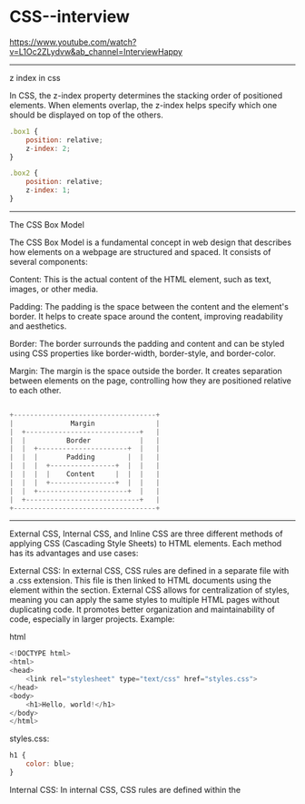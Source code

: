 # CSS--interview

https://www.youtube.com/watch?v=L1Oc2ZLydvw&ab_channel=InterviewHappy
____________________________________________________________________________________________________________________
z index in css
>>
In CSS, the z-index property determines the stacking order of positioned elements. When elements overlap, the z-index helps specify which one should be displayed on top of the others.
```javascript
.box1 {
    position: relative;
    z-index: 2;
}

.box2 {
    position: relative;
    z-index: 1;
}
```
_____________________________________________________________________________________________________________

The CSS Box Model
>>
The CSS Box Model is a fundamental concept in web design that describes how elements on a webpage are structured and spaced. It consists of several components:

Content: This is the actual content of the HTML element, such as text, images, or other media.

Padding: The padding is the space between the content and the element's border. It helps to create space around the content, improving readability and aesthetics.

Border: The border surrounds the padding and content and can be styled using CSS properties like border-width, border-style, and border-color.

Margin: The margin is the space outside the border. It creates separation between elements on the page, controlling how they are positioned relative to each other.
```javascript

+-----------------------------------+
|              Margin               |
|  +----------------------------+   |
|  |          Border            |   |
|  |  +----------------------+  |   |
|  |  |       Padding        |  |   |
|  |  |  +----------------+  |  |   |
|  |  |  |    Content     |  |  |   |
|  |  |  +----------------+  |  |   |
|  |  +----------------------+  |   |
|  +----------------------------+   |
+-----------------------------------+
```

_____________________________________________________________________________________________________________________________________________

External CSS, Internal CSS, and Inline CSS are three different methods of applying CSS (Cascading Style Sheets) to HTML elements. Each method has its advantages and use cases:
>>
External CSS:
In external CSS, CSS rules are defined in a separate file with a .css extension.
This file is then linked to HTML documents using the <link> element within the <head> section.
External CSS allows for centralization of styles, meaning you can apply the same styles to multiple HTML pages without duplicating code.
It promotes better organization and maintainability of code, especially in larger projects.
Example:

html
```javascript
<!DOCTYPE html>
<html>
<head>
    <link rel="stylesheet" type="text/css" href="styles.css">
</head>
<body>
    <h1>Hello, world!</h1>
</body>
</html>
```

styles.css:
```javascript
h1 {
    color: blue;
}
```

Internal CSS:
In internal CSS, CSS rules are defined within the <style> element in the <head> section of an HTML document.
These styles apply only to that particular HTML document.
Internal CSS is useful for applying unique styles to individual pages or elements within a single page without creating separate CSS files.
Example:

html
```javascript
<!DOCTYPE html>
<html>
<head>
    <style>
        h1 {
            color: blue;
        }
    </style>
</head>
<body>
    <h1>Hello, world!</h1>
</body>
</html>
```

Inline CSS:
Inline CSS involves applying CSS styles directly to HTML elements using the style attribute.
Styles specified inline override any styles applied through external or internal CSS.
Inline CSS is useful for applying quick, one-off styles to individual elements.
Example:

html
```javascript
<!DOCTYPE html>
<html>
<body>
    <h1 style="color: blue;">Hello, world!</h1>
</body>
</html>
```

Each method of applying CSS has its place depending on the specific requirements of your project. External CSS is typically preferred for larger projects to maintain code organization and reusability, while internal and inline CSS may be used for smaller projects or when applying styles to individual elements.
________________________________________________________________________________________________________________________
css overflow

In CSS, the overflow property specifies how content that overflows the element's box should be handled. It has several possible values:

visible (default): Content is not clipped and may overflow the content box.

hidden: Content that overflows the content box is clipped and not displayed.

scroll: Adds a scrollbar to the element, allowing the user to scroll to see the overflowed content.

auto: Adds a scrollbar to the element only if the content overflows. It will automatically appear when needed.

overlay: Similar to auto, but it adds a scrollbar in a way that does not affect the layout of the page, meaning the scrollbar is layered over the content.

The overflow property can be applied to both block and inline elements. It is commonly used to control the behavior of overflowing content in elements like divs, paragraphs, and other containers.
```javascript

div {
    width: 200px;
    height: 100px;
    overflow: scroll; /* or hidden, auto, overlay */
}
```

___________________________________________________________________________________________________________
Absolute and Relative in CSS
n CSS, position is a property used to specify the positioning method for an element within its containing element. There are four main values for the position property: static, relative, absolute, and fixed. Here's an explanation of absolute and relative:

Relative Positioning (position: relative;):
When an element is positioned relatively, it remains in the normal flow of the document, but you can shift it from its default position using the top, bottom, left, and right properties.
The element's offset is relative to its normal position in the document flow. In other words, it moves relative to where it would have been if it were still in the normal flow.
Other elements on the page are not affected by a relatively positioned element's movement. The space it would have occupied remains in the document flow.
Example:

css
```javascript
.relative-container {
    position: relative;
    top: 20px;
    left: 30px;
}
```

Absolute Positioning (position: absolute;):
When an element is positioned absolutely, it's removed from the normal flow of the document and positioned relative to its nearest positioned ancestor (parent, grandparent, etc.) that has a position other than static (i.e., relative, absolute, or fixed).
If no such ancestor exists, it's positioned relative to the initial containing block, which is typically the <html> element.
Absolute positioning allows you to place elements precisely where you want them on the page, regardless of their normal position in the document flow.
Absolute positioned elements don't affect the layout of other elements on the page. Other elements are positioned as if the absolutely positioned element doesn't exist.
Example:

css
```javascript
.absolute-element {
    position: absolute;
    top: 50px;
    left: 100px;
}
These positioning methods are commonly used in CSS layouts to create complex and responsive designs. It's essential to understand how each method works to achieve the desired layout and positioning effects.
```

___________________________________________________________________________________________
css grid and flex box
>
CSS Grid Layout and Flexbox are two powerful layout systems in CSS, each with its own strengths and use cases. Here's an overview of each:

CSS Grid Layout:

CSS Grid Layout is a two-dimensional layout system that allows you to create complex grid-based layouts with rows and columns.
It's ideal for creating overall page layouts, such as headers, footers, and main content areas, as well as more complex grid structures within those areas.
Grid Layout provides precise control over both row and column layouts, including the ability to define fixed-size tracks, flexible tracks, and automatic track sizing.
It supports features like grid lines, grid gaps, and grid alignment properties, which make it highly versatile for creating responsive designs.
Grid Layout is well-suited for creating layouts where elements need to be placed and aligned in relation to each other across both axes (rows and columns).
Flexbox (Flexible Box Layout):

Flexbox is a one-dimensional layout system that provides a more efficient way to distribute space among items in a container, along a single axis (either horizontally or vertically).
It's ideal for creating layouts within a single row or column, such as navigation menus, lists, and card layouts.
Flexbox provides powerful alignment and distribution capabilities, allowing you to control the size, alignment, and ordering of flex items within a flex container.
It's particularly useful for creating responsive designs where elements need to adapt and reflow based on available space, such as in navigation bars or flexible content areas.
Flexbox is more suitable for layouts where elements need to be aligned and distributed along a single axis, with less emphasis on creating grid-like structures.




________________________________________________________________________

 css postion



Here are the different CSS position properties:

Static:

Default value. Elements are positioned according to the normal flow of the document.

css

```javascript

.static {
  position: static;
}
```

Relative:

Positioned relative to its normal position. The offsets move it away from its default spot without affecting the layout of surrounding elements.

```javascript

.relative {
  position: relative;
  top: 10px;
  left: 10px;
}

```

Absolute:

Positioned relative to the nearest positioned ancestor (non-static). If none exists, it’s relative to the initial containing block.

```javascript

.absolute {
  position: absolute;
  top: 20px;
  left: 20px;
}

```

Fixed:

Positioned relative to the viewport, staying in the same place even during scrolling.

```javascript

.fixed {
  position: fixed;
  bottom: 10px;
  right: 10px;
}
```

Sticky:

Positioned based on the user's scroll position. It toggles between relative and fixed, depending on the scroll position.

```javascript

.sticky {
  position: sticky;
  top: 0;
}
```

These position values give you flexibility in how elements are placed on your web pages. Handy, right?

_______________________________________________________________________________________________________

display show me all css



